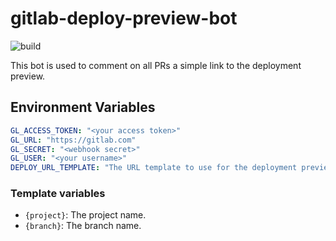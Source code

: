 # gitlab-deploy-preview-bot

![build](https://github.com/marnixah/gitlab-deploy-preview-bot/actions/workflows/docker-publish.yaml/badge.svg)

This bot is used to comment on all PRs a simple link to the deployment preview.

## Environment Variables

```yaml
GL_ACCESS_TOKEN: "<your access token>"
GL_URL: "https://gitlab.com"
GL_SECRET: "<webhook secret>"
GL_USER: "<your username>"
DEPLOY_URL_TEMPLATE: "The URL template to use for the deployment preview."
```

### Template variables

- `{project}`: The project name.
- `{branch}`: The branch name.
